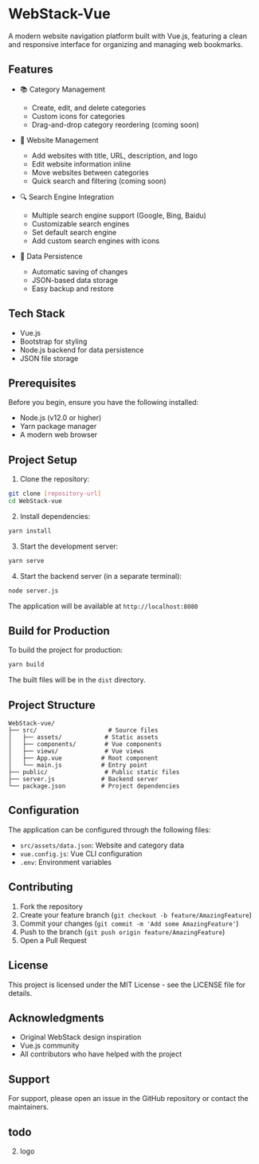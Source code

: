# WebStack-Vue

A modern website navigation platform built with Vue.js, featuring a clean and responsive interface for organizing and managing web bookmarks.

## Features

- 📚 Category Management
  - Create, edit, and delete categories
  - Custom icons for categories
  - Drag-and-drop category reordering (coming soon)

- 🔖 Website Management
  - Add websites with title, URL, description, and logo
  - Edit website information inline
  - Move websites between categories
  - Quick search and filtering (coming soon)

- 🔍 Search Engine Integration
  - Multiple search engine support (Google, Bing, Baidu)
  - Customizable search engines
  - Set default search engine
  - Add custom search engines with icons

- 💾 Data Persistence
  - Automatic saving of changes
  - JSON-based data storage
  - Easy backup and restore

## Tech Stack

- Vue.js
- Bootstrap for styling
- Node.js backend for data persistence
- JSON file storage

## Prerequisites

Before you begin, ensure you have the following installed:
- Node.js (v12.0 or higher)
- Yarn package manager
- A modern web browser

## Project Setup

1. Clone the repository:
```bash
git clone [repository-url]
cd WebStack-vue
```

2. Install dependencies:
```bash
yarn install
```

3. Start the development server:
```bash
yarn serve
```

4. Start the backend server (in a separate terminal):
```bash
node server.js
```

The application will be available at `http://localhost:8080`

## Build for Production

To build the project for production:

```bash
yarn build
```

The built files will be in the `dist` directory.

## Project Structure

```
WebStack-vue/
├── src/                    # Source files
│   ├── assets/            # Static assets
│   ├── components/        # Vue components
│   ├── views/             # Vue views
│   ├── App.vue           # Root component
│   └── main.js           # Entry point
├── public/                # Public static files
├── server.js             # Backend server
└── package.json          # Project dependencies
```

## Configuration

The application can be configured through the following files:
- `src/assets/data.json`: Website and category data
- `vue.config.js`: Vue CLI configuration
- `.env`: Environment variables

## Contributing

1. Fork the repository
2. Create your feature branch (`git checkout -b feature/AmazingFeature`)
3. Commit your changes (`git commit -m 'Add some AmazingFeature'`)
4. Push to the branch (`git push origin feature/AmazingFeature`)
5. Open a Pull Request

## License

This project is licensed under the MIT License - see the LICENSE file for details.

## Acknowledgments

- Original WebStack design inspiration
- Vue.js community
- All contributors who have helped with the project

## Support

For support, please open an issue in the GitHub repository or contact the maintainers.

## todo
2. logo
